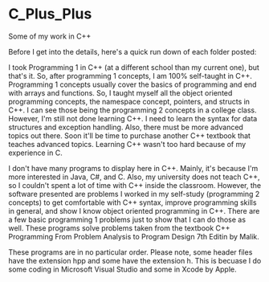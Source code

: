 # C_Plus_Plus
Some of my work in C++

Before I get into the details, here's a quick run down of each folder posted:


I took Programming 1 in C++ (at a different school than my current one), but that's it. So, after programming 1 concepts, I am 100% self-taught in C++. Programming 1 concepts usually cover the basics of programming and end with arrays and functions. So, I taught myself all the object oriented programming concepts, the namespace concept, pointers, and structs in C++. I can see those being the programming 2 concepts in a college class. However, I'm still not done learning C++. I need to learn the syntax for data structures and exception handling. Also, there must be more advanced topics out there. Soon it'll be time to purchase another C++ textbook that teaches advanced topics. Learning C++ wasn't too hard because of my experience in C.

I don't have many programs to display here in C++. Mainly, it's because I'm more interested in Java, C#, and C. Also, my university does not teach C++, so I couldn't spent a lot of time with C++ inside the classroom. However, the software presented are problems I worked in my self-study (programming 2 concepts) to get comfortable with C++ syntax, improve programming skills in general, and show I know object oriented programming in C++. There are a few basic programming 1 problems just to show that I can do those as well. These programs solve problems taken from the textbook C++ Programming From Problem Analysis to Program Design 7th Editin by Malik.

These programs are in no particular order. Please note, some header files have the extension hpp and some have the extension h. This is becuase I do some coding in Microsoft Visual Studio and some in Xcode by Apple.

